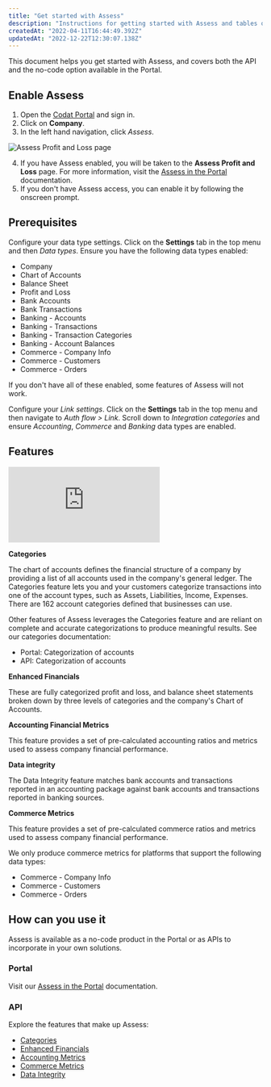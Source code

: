 ```yaml
---
title: "Get started with Assess"
description: "Instructions for getting started with Assess and tables of supported features for accounting, banking and commerce data sources"
createdAt: "2022-04-11T16:44:49.392Z"
updatedAt: "2022-12-22T12:30:07.138Z"
---
```


This document helps you get started with Assess, and covers both the API and the no-code option available in the Portal.

## Enable Assess

1. Open the <a href="https://portal.codat.io" target="_blank">Codat Portal</a> and sign in.
2. Click on **Company**.
3. In the left hand navigation, click _Assess_.

![Assess Profit and Loss page](https://files.readme.io/cdf1e35-Banner_1.png)

4. If you have Assess enabled, you will be taken to the **Assess Profit and Loss** page. For more information, visit the [Assess in the Portal](https://docs.codat.io/docs/assess-in-the-portal) documentation.
5. If you don't have Assess access, you can enable it by following the onscreen prompt.

## Prerequisites

Configure your data type settings. Click on the **Settings** tab in the top menu and then _Data types_. Ensure you have the following data types enabled:

- Company
- Chart of Accounts
- Balance Sheet
- Profit and Loss
- Bank Accounts
- Bank Transactions
- Banking - Accounts
- Banking - Transactions
- Banking - Transaction Categories
- Banking - Account Balances
- Commerce - Company Info
- Commerce - Customers
- Commerce - Orders

If you don't have all of these enabled, some features of Assess will not work.

Configure your _Link settings_. Click on the **Settings** tab in the top menu and then navigate to _Auth flow > Link_. Scroll down to _Integration categories_ and ensure _Accounting_, _Commerce_ and _Banking_ data types are enabled.

## Features

<iframe
  src="https://docs.google.com/spreadsheets/d/e/2PACX-1vQXnkKj3esBrzpD--pKV_tVTfTHxDPpxz8BBFe2SjcNt6kB2-qcTFDxEye3kxHWu91mYRzLoCjYfpHH/pubhtml?gid=1429551319&amp;single=true&amp;widget=true&amp;headers=false"
  frameborder="0"
  style={{ top: 0, left: 0, width: "100%", height: "660px" }}
></iframe>

**Categories**

The chart of accounts defines the financial structure of a company by providing a list of all accounts used in the company's general ledger. The Categories feature lets you and your customers categorize transactions into one of the account types, such as Assets, Liabilities, Income, Expenses. There are 162 account categories defined that businesses can use.

Other features of Assess leverages the Categories feature and are reliant on complete and accurate categorizations to produce meaningful results. See our categories documentation:

- Portal: Categorization of accounts
- API: Categorization of accounts

**Enhanced Financials**

These are fully categorized profit and loss, and balance sheet statements broken down by three levels of categories and the company's Chart of Accounts.

**Accounting Financial Metrics**

This feature provides a set of pre-calculated accounting ratios and metrics used to assess company financial performance.

**Data integrity**

The Data Integrity feature matches bank accounts and transactions reported in an accounting package against bank accounts and transactions reported in banking sources.

**Commerce Metrics**

This feature provides a set of pre-calculated commerce ratios and metrics used to assess company financial performance.

We only produce commerce metrics for platforms that support the following data types:

- Commerce - Company Info
- Commerce - Customers
- Commerce - Orders

## How can you use it

Assess is available as a no-code product in the Portal or as APIs to incorporate in your own solutions.

### Portal

Visit our [Assess in the Portal](https://docs.codat.io/docs/assess-in-the-portal) documentation.

### API

Explore the features that make up Assess:

- [Categories](https://docs.codat.io/docs/assess-categories)
- [Enhanced Financials](https://docs.codat.io/docs/assess-enhanced-financials)
- [Accounting Metrics](https://docs.codat.io/docs/assess-financial-metrics)
- [Commerce Metrics](https://docs.codat.io/docs/commerce-metrics)
- [Data Integrity](https://docs.codat.io/docs/assess-data-integrity)
